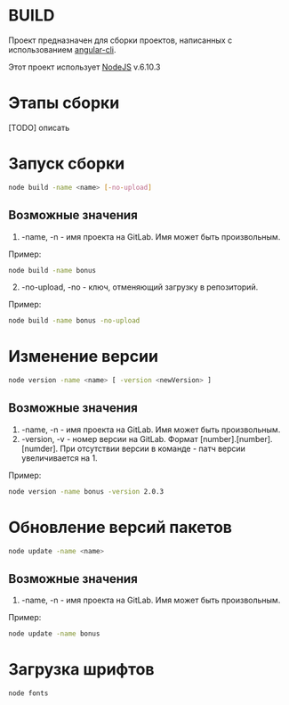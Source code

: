 # BUILD
Проект предназначен для сборки проектов, написанных с использованием [angular-cli](https://github.com/angular/angular-cli). 

Этот проект использует [NodeJS](https://nodejs.org/dist/latest-v6.x/docs/api/) v.6.10.3

# Этапы сборки
[TODO] описать

# Запуск сборки

```bash
node build -name <name> [-no-upload]
```
## Возможные значения

1. -name, -n - имя проекта на GitLab. Имя может быть произвольным.

Пример: 
```bash
node build -name bonus
```

2. -no-upload, -no - ключ, отменяющий загрузку в репозиторий.

Пример: 
```bash
node build -name bonus -no-upload
```

# Изменение версии

```bash
node version -name <name> [ -version <newVersion> ]
```
## Возможные значения

1. -name, -n - имя проекта на GitLab. Имя может быть произвольным.
2. -version, -v - номер версии на GitLab. Формат [number].[number].[numder]. При отсутствии версии в команде - патч версии увеличивается на 1.

Пример: 
```bash
node version -name bonus -version 2.0.3
```

# Обновление версий пакетов

```bash
node update -name <name>
```
## Возможные значения

1. -name, -n - имя проекта на GitLab. Имя может быть произвольным.

Пример: 
```bash
node update -name bonus
```

# Загрузка шрифтов

```bash
node fonts
```